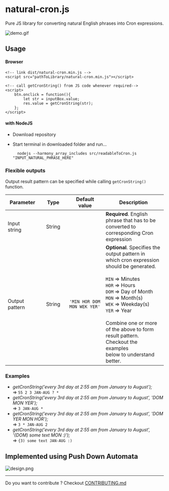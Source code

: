 # natural-cron.js
Pure JS library for converting natural English phrases into Cron expressions.


![demo.gif](https://github.com/darkeyedevelopers/natural-cron.js/blob/master/resources/demo.gif)


## Usage

#### Browser

    <!-- link dist/natural-cron.min.js -->
    <script src="pathToLibrary/natural-cron.min.js"></script>
    
    <!-- call getCronString() from JS code whenever required-->
    <script>
        btn.onclick = function(){
            let str = inputBox.value;
            res.value = getCronString(str);
        };
    </script>
    
#### with NodeJS
* Download repository
* Start terminal in downloaded folder and run...

        nodejs --harmony_array_includes src/readableToCron.js "INPUT_NATURAL_PHRASE_HERE"
    
### Flexible outputs
Output result pattern can be specified while calling `getCronString()` function.

| Parameter | Type | Default value | Description |
| --- | --- | --- | --- |
| Input string&nbsp;&nbsp;&nbsp; | &nbsp;&nbsp;&nbsp;String&nbsp;&nbsp;&nbsp; | | **Required**. English phrase that has to be <br/> converted to corresponding Cron expression |
| Output pattern&nbsp;&nbsp;&nbsp; | &nbsp;&nbsp;&nbsp;String&nbsp;&nbsp;&nbsp; | `'MIN HOR DOM MON WEK YER'` | **Optional**. Specifies the output pattern in<br/> which cron expression should be generated.<br/><br/> `MIN` => Minutes<br/> `HOR` => Hours<br/> `DOM` => Day of Month<br/> `MON` => Month(s)<br/> `WEK` => Weekday(s)<br/> `YER` => Year<br/><br/>Combine one or more of the above to form<br/> result pattern. Checkout the examples<br/> below to understand better. |

### Examples
* _getCronString('every 3rd day at 2:55 am from January to August');_
<br/>=> `55 2 3 JAN-AUG ? *`
* _getCronString('every 3rd day at 2:55 am from January to August', 'DOM MON YER');_
<br/>=> `3 JAN-AUG *`
* _getCronString('every 3rd day at 2:55 am from January to August', 'DOM YER MON HOR');_
<br/>=> `3 * JAN-AUG 2`
* _getCronString('every 3rd day at 2:55 am from January to August', '{DOM) some text MON :)');_
<br/>=> `{3) some text JAN-AUG :)`

## Implemented using Push Down Automata
![design.png](https://github.com/darkeyedevelopers/natural-cron.js/blob/master/resources/design.png)

***

Do you want to contribute ? Checkout [CONTRIBUTING.md](https://github.com/darkeyedevelopers/natural-cron.js/blob/master/CONTRIBUTING.md)
